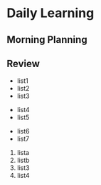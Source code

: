 # Daily Learning
## Morning Planning
## Review
- list1
- list2
- list3
+ list4
+ list5
* list6
* list7
1. lista
2. listb
3. list3
5. list4
